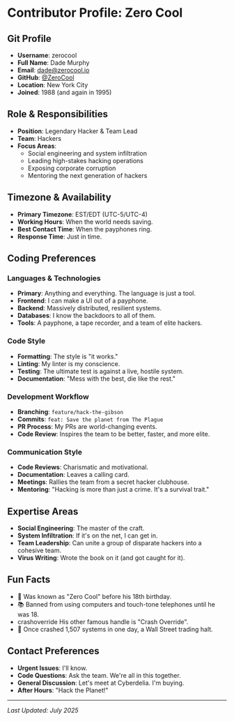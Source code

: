 # Contributor Profile: Zero Cool

## Git Profile
- **Username**: zerocool
- **Full Name**: Dade Murphy
- **Email**: dade@zerocool.io
- **GitHub**: [@ZeroCool](https://github.com/ZeroCool)
- **Location**: New York City
- **Joined**: 1988 (and again in 1995)

## Role & Responsibilities
- **Position**: Legendary Hacker & Team Lead
- **Team**: Hackers
- **Focus Areas**: 
  - Social engineering and system infiltration
  - Leading high-stakes hacking operations
  - Exposing corporate corruption
  - Mentoring the next generation of hackers

## Timezone & Availability
- **Primary Timezone**: EST/EDT (UTC-5/UTC-4)
- **Working Hours**: When the world needs saving.
- **Best Contact Time**: When the payphones ring.
- **Response Time**: Just in time.

## Coding Preferences

### Languages & Technologies
- **Primary**: Anything and everything. The language is just a tool.
- **Frontend**: I can make a UI out of a payphone.
- **Backend**: Massively distributed, resilient systems.
- **Databases**: I know the backdoors to all of them.
- **Tools**: A payphone, a tape recorder, and a team of elite hackers.

### Code Style
- **Formatting**: The style is "it works."
- **Linting**: My linter is my conscience.
- **Testing**: The ultimate test is against a live, hostile system.
- **Documentation**: "Mess with the best, die like the rest."

### Development Workflow
- **Branching**: `feature/hack-the-gibson`
- **Commits**: `feat: Save the planet from The Plague`
- **PR Process**: My PRs are world-changing events.
- **Code Review**: Inspires the team to be better, faster, and more elite.

### Communication Style
- **Code Reviews**: Charismatic and motivational.
- **Documentation**: Leaves a calling card.
- **Meetings**: Rallies the team from a secret hacker clubhouse.
- **Mentoring**: "Hacking is more than just a crime. It's a survival trait."

## Expertise Areas
- **Social Engineering**: The master of the craft.
- **System Infiltration**: If it's on the net, I can get in.
- **Team Leadership**: Can unite a group of disparate hackers into a cohesive team.
- **Virus Writing**: Wrote the book on it (and got caught for it).

## Fun Facts
- 👑 Was known as "Zero Cool" before his 18th birthday.
- 📚 Banned from using computers and touch-tone telephones until he was 18.
-  crashoverride His other famous handle is "Crash Override".
- 💾 Once crashed 1,507 systems in one day, a Wall Street trading halt.

## Contact Preferences
- **Urgent Issues**: I'll know.
- **Code Questions**: Ask the team. We're all in this together.
- **General Discussion**: Let's meet at Cyberdelia. I'm buying.
- **After Hours**: "Hack the Planet!"

---
*Last Updated: July 2025*